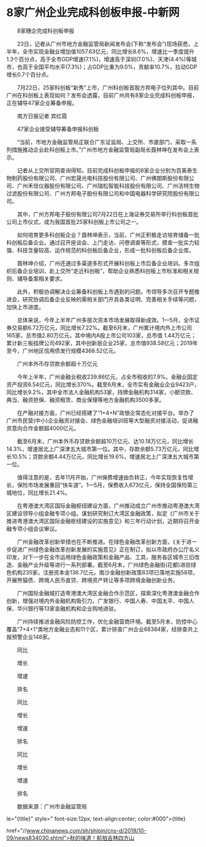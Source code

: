 # 8家广州企业完成科创板申报-中新网

　　8家穗企完成科创板申报

　　23日，记者从广州市地方金融监管局新闻发布会(下称“发布会”)现场获悉，上半年，全市实现金融业增加值1057.63亿元，同比增长8.6%，增速比一季度提升1.3个百分点，高于全市GDP增速(7.1%)，增速高于深圳(7.0%)、天津(4.4%)等城市，也高于全国平均水平(7.3%)；占GDP比重为9.0%，贡献率10.7%，拉动GDP增长0.7个百分点。

　　7月22日，25家科创板“新秀”上市，广州科创板首股方邦电子位列其中。目前广州在科创板上表现如何？发布会透露，目前广州共有8家企业完成科创板申报，正在辅导47家企业筹备申报。

　　南方日报记者 宾红霞

　　47家企业接受辅导筹备申报科创板

　　“当前，市地方金融监管局正联合广东证监局、上交所、市直部门，采取一系列措施推动企业赴科创板上市。”广州市地方金融监管局副局长聂林坤在发布会上表示。

　　记者从上交所官网查询得知，目前完成科创板申报的8家企业分别为百奥泰生物制药股份有限公司、广州宏晟光电科技股份有限公司、广州佛朗斯股份有限公司、广州禾信仪器股份有限公司、广州瑞松智能科技股份有限公司、广州洁特生物过滤股份有限公司、广州方邦电子股份有限公司和中国电器科学研究院股份有限公司。

　　其中，广州方邦电子股份有限公司7月22日在上海证券交易所举行科创板首批公司上市仪式，成为我国首批25家科创板上市公司之一。

　　如何培育更多科创板企业？聂林坤表示，当前，广州正积极走访培育储备一批科创板后备企业。通过召开座谈会、上门走访、问卷调查等形式，摸查一批实力较强、科技含量较高、运作规范的科创板后备企业，形成一批科创板后备企业库。

　　聂林坤介绍，广州还通过多渠道多形式开展科创板上市后备企业培训。多次组织后备企业培训、赴上交所“走近科创板”，帮助企业熟悉科创板上市标准和相关规则、辅导备案相关要求。

　　此外，积极协调解决企业筹备科创板上市遇到的问题。市领导多次召开专题推进会，研究协调后备企业反映的需相关部门开具各类证明、完善相关手续等问题，加快上市进度。

　　总体来说，今年上半年广州多层次资本市场发展取得新成效。1—5月，全市证券交易额6.72万亿元，同比增长7.22%。截至6月末，广州累计境内外上市公司165家，总市值2.80万亿元，其中境内A股上市公司103家，总市值 1.44万亿元；累计新三板挂牌公司492家，其中创新层企业25家，总市值938.58亿元；2019年至今，广州地区信用债发行规模4368.52亿元。

　　广州本外币存贷款余额超十万亿元

　　今年上半年，广州金融业税收239.86亿元，占全市税收的7.9%。金融业固定资产投资6.54亿元，同比增长370%。截至6月末，全市实有金融业企业9423户，同比增长9.2%，其中全市法人金融机构53家，持牌金融机构314家，小额贷款、典当、融资担保、融资租赁、商业保理等地方金融机构3500多家。

　　在产融对接方面，广州已经搭建了“1+4+N”政银企常态化对接平台。举办了广州市民营(中小)企业融资对接会、绿色金融培训班等大型融资对接活动，促进融资意向合作金额超4000亿元。

　　截至6月末，广州本外币存贷款余额超10万亿元、达10.18万亿元，同比增长14.3%，增速居北上广深津五大城市第一位。其中，存款余额5.73万亿元，同比增长10.5%；贷款余额4.44万亿元，同比增长19.6%，增速居北上广深津五大城市第一位。

　　值得注意的是，去年11月开始，广州保费增速由负转正，今年实现恢复性增长，保险市场发展重回“快车道”。1—5月，保费收入673亿元，保持全国保险第三城地位，同比增长21.4%。

　　在粤港澳大湾区国际金融枢纽建设方面，广州推动成立广州市推动粤港澳大湾区建设领导小组金融专项小组。谋划研究制订大湾区金融政策，拟定《广州市关于推进粤港澳大湾区国际金融枢纽建设的实施意见》和三年行动计划，近期将召开金融专项小组会议审议。

　　广州金融改革创新举措也在不断推进。在绿色金融改革创新方面，《关于进一步促进广州绿色金融改革创新发展的实施意见》正在制订，拟以市政府办公厅名义印发，对下一步在全市运用绿色金融政策和金融产品、工具，服务各区城市三旧改造、金融产业升级等进行一系列部署。截至6月末，广州绿色金融街(花都)进驻绿色机构235家，注册资本金136.7亿元。南沙金融创新政策83项已落地实施58项，开展熊猫债、跨境人民币直贷、跨境资产转让等多项跨境金融创新业务。

　　广州国际金融城打造粤港澳大湾区金融合作示范区，探索深化粤港澳金融合作创新，增强对境内外金融机构吸引力。广发银行、中国人寿、中国太平、中国人保、华兴银行等13家金融机构和企业购地进驻。

　　广州持续推进金融风险防控工作，优化金融营商环境。截至5月末，防控中心覆盖“7+4+1”类地方金融业态和11个区，累计排查广州企业68384家，经排查共上报预警企业148家。

　　同比

　　增长

　　增速

　　排名

　　同比

　　增长

　　增速

　　排名

　　同比

　　增长

　　增速

　　排名

　　数据来源：广州市金融监管局

le="{title}" style=" font-size:12px; text-align:center; color:#000">{title}

href="//www.chinanews.com/sh/shipin/cns-d/2019/10-09/news834030.shtml">秋的味道！航拍吉林四方山
